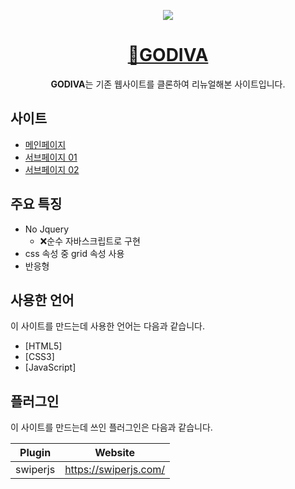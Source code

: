 <p align='middle'>
  <a href='http://uhj1993.dothome.co.kr/godiva/'>
    <img src='https://user-images.githubusercontent.com/72803184/111753391-28947c80-88da-11eb-8645-bacd24562e96.JPG'/>
  </a>
</p>


<h1 align='middle'>
  <a href='http://uhj1993.dothome.co.kr/db-portfolio/'>🍫GODIVA</a>
</h1>

<p align='middle'>
  <strong>GODIVA</strong>는 기존 웹사이트를 클론하여 리뉴얼해본 사이트입니다.
</p>

## 사이트

- [메인페이지](http://uhj1993.dothome.co.kr/godiva/)
- [서브페이지 01](http://uhj1993.dothome.co.kr/godiva/page/ourstory/history.html)
- [서브페이지 02](http://uhj1993.dothome.co.kr/godiva/page/ourstory/store.html)

## 주요 특징
- No Jquery
  - ❌순수 자바스크립트로 구현
- css 속성 중 grid 속성 사용
- 반응형

## 사용한 언어

이 사이트를 만드는데 사용한 언어는 다음과 같습니다.

- [HTML5]
- [CSS3]
- [JavaScript]

## 플러그인

이 사이트를 만드는데 쓰인 플러그인은 다음과 같습니다.

| Plugin | Website |
| ------ | ------ |
| swiperjs | https://swiperjs.com/ |


